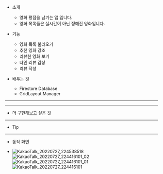 - 소개
	- 영화 평점을 남기는 앱 입니다.
	- 영화 목록들은 실시간이 아닌 정해진 영화입니다.

- 기능
	- 영화 목록 불러오기
	- 추천 영화 강조
	- 리뷰한 영화 보기
	- 타인 리뷰 감상
	- 리뷰 작성

- 배우는 것
	- Firestore Database
	- GridLayout Manager
---

---

- 더 구현해보고 싶은 것

---

- Tip


---

- 동작 화면

- ![KakaoTalk_20220727_224538518](https://user-images.githubusercontent.com/68932465/181262952-0e78d904-53c3-42c6-a2de-6a0ac5ec2d08.jpg)
  ![KakaoTalk_20220727_224416101_02](https://user-images.githubusercontent.com/68932465/181262958-c735145e-a9df-4f94-888d-e3fabe17e917.jpg)
  ![KakaoTalk_20220727_224416101_01](https://user-images.githubusercontent.com/68932465/181262961-99ed90eb-0054-44ef-90a6-cb71c3d76768.jpg)
  ![KakaoTalk_20220727_224416101](https://user-images.githubusercontent.com/68932465/181262964-d74c1bd4-9fbe-4548-b76d-0b3c473598cb.jpg)
